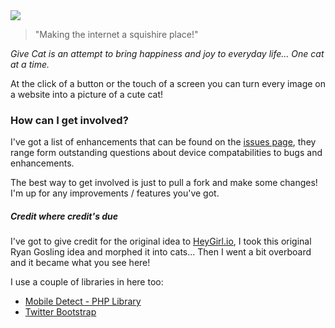 <img src="http://give.cat/assets/img/gc-git-logo.png">

> "Making the internet a squishire place!"

<i>Give Cat is an attempt to bring happiness and joy to everyday life... One cat at a time.</i>

At the click of a button or the touch of a screen you can turn every image on a website into a picture of a cute cat!

### How can I get involved?

I've got a list of enhancements that can be found on the <a href="http://github.com/mattrayner/Give.Cat/issues/">issues page</a>, they range form outstanding questions about device compatabilities to bugs and enhancements.

The best way to get involved is just to pull a fork and make some changes! I'm up for any improvements / features you've got.

##### Credit where credit's due

I've got to give credit for the original idea to <a href="http://heygirl.io">HeyGirl.io</a>, I took this original Ryan Gosling idea and morphed it into cats... Then I went a bit overboard and it became what you see here!

I use a couple of libraries in here too:
* <a href="https://github.com/serbanghita/Mobile-Detect/">Mobile Detect - PHP Library</a>
* <a href="http://getbootstrap.com/">Twitter Bootstrap</a>
